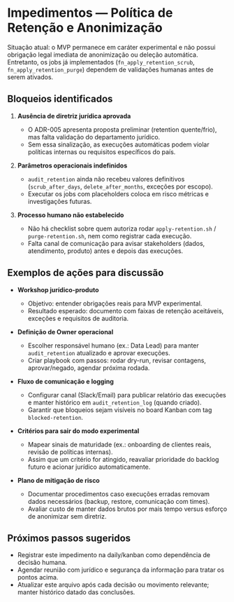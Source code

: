 # Impedimentos — Política de Retenção e Anonimização

Situação atual: o MVP permanece em caráter experimental e não possui obrigação legal imediata de anonimização ou deleção automática. Entretanto, os jobs já implementados (`fn_apply_retention_scrub`, `fn_apply_retention_purge`) dependem de validações humanas antes de serem ativados.

## Bloqueios identificados

1. **Ausência de diretriz jurídica aprovada**
   - O ADR-005 apresenta proposta preliminar (retention quente/frio), mas falta validação do departamento jurídico.
   - Sem essa sinalização, as execuções automáticas podem violar políticas internas ou requisitos específicos do país.

2. **Parâmetros operacionais indefinidos**
   - `audit_retention` ainda não recebeu valores definitivos (`scrub_after_days`, `delete_after_months`, exceções por escopo).
   - Executar os jobs com placeholders coloca em risco métricas e investigações futuras.

3. **Processo humano não estabelecido**
   - Não há checklist sobre quem autoriza rodar `apply-retention.sh` / `purge-retention.sh`, nem como registrar cada execução.
   - Falta canal de comunicação para avisar stakeholders (dados, atendimento, produto) antes e depois das execuções.

## Exemplos de ações para discussão

- **Workshop jurídico-produto**  
  - Objetivo: entender obrigações reais para MVP experimental.  
  - Resultado esperado: documento com faixas de retenção aceitáveis, exceções e requisitos de auditoria.

- **Definição de Owner operacional**  
  - Escolher responsável humano (ex.: Data Lead) para manter `audit_retention` atualizado e aprovar execuções.  
  - Criar playbook com passos: rodar dry-run, revisar contagens, aprovar/negado, agendar próxima rodada.

- **Fluxo de comunicação e logging**  
  - Configurar canal (Slack/Email) para publicar relatório das execuções e manter histórico em `audit_retention_log` (quando criado).  
  - Garantir que bloqueios sejam visíveis no board Kanban com tag `blocked-retention`.

- **Critérios para sair do modo experimental**  
  - Mapear sinais de maturidade (ex.: onboarding de clientes reais, revisão de políticas internas).  
  - Assim que um critério for atingido, reavaliar prioridade do backlog futuro e acionar jurídico automaticamente.

- **Plano de mitigação de risco**  
  - Documentar procedimentos caso execuções erradas removam dados necessários (backup, restore, comunicação com times).  
  - Avaliar custo de manter dados brutos por mais tempo versus esforço de anonimizar sem diretriz.

## Próximos passos sugeridos

- Registrar este impedimento na daily/kanban como dependência de decisão humana.
- Agendar reunião com jurídico e segurança da informação para tratar os pontos acima.
- Atualizar este arquivo após cada decisão ou movimento relevante; manter histórico datado das conclusões.
